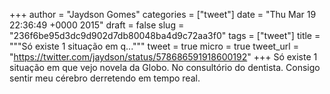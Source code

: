 
+++
author = "Jaydson Gomes"
categories = ["tweet"]
date = "Thu Mar 19 22:36:49 +0000 2015"
draft = false
slug = "236f6be95d3dc9d902d7db80048ba4d9c72aa3f0"
tags = ["tweet"]
title = """Só existe 1 situação em q..."""
tweet = true
micro = true
tweet_url = "https://twitter.com/jaydson/status/578686591918600192"
+++
Só existe 1 situação em que vejo novela da Globo. No consultório do dentista. Consigo sentir meu cérebro derretendo em tempo real.
